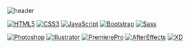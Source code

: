 ![header](https://capsule-render.vercel.app/api?type=wave&color=random&height=300&section=header&text=최예림의%20GitHub&fontSize=50)



[![HTML5](https://img.shields.io/badge/HTML5-E34F26?style=flat-square&logo=HTML5&logoColor=black)](https://github.com/yelmii)
[![CSS3](https://img.shields.io/badge/CSS3-1572B6?style=flat-square&logo=CSS3&logoColor=black)](https://github.com/yelmii)
[![JavaScript](https://img.shields.io/badge/JavaScript-F7DF1E?style=flat-square&logo=JavaScript&logoColor=black)](https://github.com/yelmii)
[![Bootstrap](https://img.shields.io/badge/Bootstrap-7952B3?style=flat-square&logo=Bootstrap&logoColor=black)](https://github.com/yelmii)
[![Sass](https://img.shields.io/badge/Sass-CC6699?style=flat-square&logo=Sass&logoColor=black)](https://github.com/yelmii)

[![Photoshop](https://img.shields.io/badge/Photoshop-31A8FF?style=flat-square&logo=AdobePhotoshop&logoColor=black)](https://github.com/yelmii)
[![Illustrator](https://img.shields.io/badge/Illustrator-FF9A00?style=flat-square&logo=AdobeIllustrator&logoColor=black)](https://github.com/yelmii)
[![PremierePro](https://img.shields.io/badge/PremierePro-9999FF?style=flat-square&logo=AdobePremierePro&logoColor=black)](https://github.com/yelmii)
[![AfterEffects](https://img.shields.io/badge/AfterEffects-9999FF?style=flat-square&logo=AdobeAfterEffects&logoColor=black)](https://github.com/yelmii)
[![XD](https://img.shields.io/badge/XD-FF61F6?style=flat-square&logo=AdobeXD&logoColor=black)](https://github.com/yelmii)
